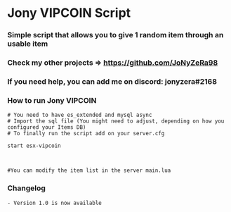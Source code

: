 # Jony VIPCOIN Script 

### Simple script that allows you to give 1 random item through an usable item
### Check my other projects => https://github.com/JoNyZeRa98
### If you need help, you can add me on discord: jonyzera#2168

### How to run Jony VIPCOIN

```
# You need to have es_extended and mysql async
# Import the sql file (You might need to adjust, depending on how you configured your Items DB)
# To finally run the script add on your server.cfg

start esx-vipcoin



#You can modify the item list in the server main.lua

```



### Changelog

```
- Version 1.0 is now available
```
